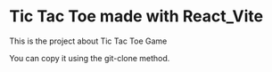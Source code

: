 # Tic Tac Toe made with React_Vite

This is the project about Tic Tac Toe Game 

You can copy it using the git-clone method.


